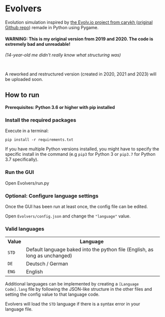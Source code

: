 # Evolvers

Evolution simulation inspired by <a href="https://www.youtube.com/watch?v=jAQNiL3o5lU"> the Evolv.io project from carykh </a> (<a href="https://github.com/carykh/EvolutionSimulator2D">original Github repo</a>) remade in Python using Pygame.

<h4><b> WARNING: </b> This is my original version from 2019 and 2020. The code is extremely bad and unreadable!</h4>

<p><i> (14-year-old me didn't really know what structuring was) </i></p>

<br/>

A reworked and restructured version (created in 2020, 2021 and 2023) will be uploaded soon.


<h2> How to run </h2>

<h4> Prerequisites: Python 3.6 or higher with pip installed </h4>

<h3> Install the required packages </h3>

Execute in a terminal:

    pip install -r requirements.txt

If you have multiple Python versions installed, you might have to specify the specific install in the command (e.g <code>pip3</code> for Python 3 or <code>pip3.7</code> for Python 3.7 specifically).

<h3> Run the GUI </h3>

Open Evolvers/run.py

<h3> Optional: Configure language settings </h3>

Once the GUI has been run at least once, the config file can be edited.

Open <code>Evolvers/config.json</code> and change the <code>"language"</code> value.

<h3> Valid languages </h3>

<table>
    <tr>
        <th>
            Value
        </th>
        <th>
            Language
        </th>
    </tr>
    <tr>
        <td>
            <code>STD</code>
        </td>
        <td>
            Default language baked into the python file (English, as long as unchanged)
        </td>
    </tr>
    <tr>
        <td>
            <code>DE</code>
        </td>
        <td>
            Deutsch / German
        </td>
    </tr>
    <tr>
        <td>
            <code>ENG</code>
        </td>
        <td>
            English
        </td>
    </tr>
</table>

Additional languages can be implemented by creating a <code>[Language Code].lang</code> file by following the JSON-like structure in the other files and setting the config value to that language code.

Evolvers will load the <code>STD</code> language if there is a syntax error in your language file.
